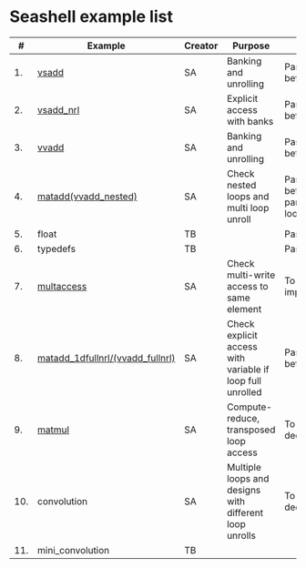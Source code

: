 # Seashell example list

| # | Example | Creator | Purpose | Status |  
| --- | --- | --- | --- | --- |  
| 1. | [vsadd](https://github.com/cucapra/seashell/blob/master/examples/docs/vsadd.md) | SA | Banking and unrolling | Passed before |  
| 2. | [vsadd_nrl](https://github.com/cucapra/seashell/blob/master/examples/docs/vsadd.md) | SA | Explicit access with banks | Passed before | 
| 3. | [vvadd](https://github.com/cucapra/seashell/blob/master/examples/docs/vvadd.md) | SA | Banking and unrolling | Passed before |  
| 4. | [matadd(vvadd_nested)](https://github.com/cucapra/seashell/blob/master/examples/docs/vvadd.md) | SA | Check nested loops and multi loop unroll | Passed before up to partial single loop unroll |   
| 5. | float | TB |  | Pass |    
| 6. | typedefs | TB |  | Pass |    
| 7. | [multaccess](https://github.com/cucapra/seashell/blob/master/examples/docs/multaccess.md) | SA | Check multi-write access to same element | To be implemented | 
| 8. | [matadd_1dfullnrl/(vvadd_fullnrl)](https://github.com/cucapra/seashell/blob/master/examples/docs/vvadd.md) | SA | Check explicit access with variable if loop full unrolled | Passed before |  
| 9. | [matmul](https://github.com/cucapra/seashell/blob/master/examples/docs/matmul.md) | SA | Compute-reduce, transposed loop access | To be decided |  
| 10. | convolution | SA | Multiple loops and designs with different loop unrolls | To be decided |  
| 11. | mini_convolution | TB |  |  
